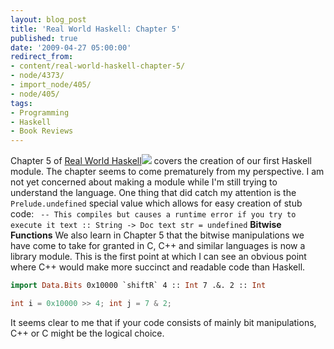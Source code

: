 ```yaml
---
layout: blog_post
title: 'Real World Haskell: Chapter 5'
published: true
date: '2009-04-27 05:00:00'
redirect_from:
- content/real-world-haskell-chapter-5/
- node/4373/
- import_node/405/
- node/405/
tags:
- Programming
- Haskell
- Book Reviews
---
```


Chapter 5 of [Real World Haskell](http://www.amazon.com/gp/product/0596514980?ie=UTF8&tag=emptycrate-20&linkCode=as2&camp=1789&creative=390957&creativeASIN=0596514980)![](http://www.assoc-amazon.com/e/ir?t=emptycrate-20&l=as2&o=1&a=0596514980) covers the creation of our first Haskell module. The chapter seems to come prematurely from my perspective. I am not yet concerned about making a module while I'm still trying to understand the language. One thing that did catch my attention is the `Prelude.undefined` special value which allows for easy creation of stub code: ` -- This compiles but causes a runtime error if you try to execute it text :: String -> Doc text str = undefined`
**Bitwise Functions** We also learn in Chapter 5 that the bitwise manipulations we have come to take for granted in C, C++ and similar languages is now a library module. This is the first point at which I can see an obvious point where C++ would make more succinct and readable code than Haskell. 

```haskell
import Data.Bits 0x10000 `shiftR` 4 :: Int 7 .&. 2 :: Int
```


```cpp
int i = 0x10000 >> 4; int j = 7 & 2;
```

It seems clear to me that if your code consists of mainly bit manipulations, C++ or C might be the logical choice.
